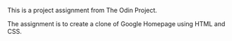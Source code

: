 This is a project assignment from The Odin Project.

The assignment is to create a clone of Google Homepage using HTML and CSS.
